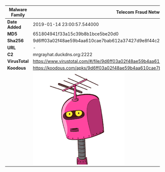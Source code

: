 | Malware Family | Telecom Fraud Network for South Koreans                      |
| -------------- | ------------------------------------------------------------ |
| **Date Added** | 2019-01-14 23:00:57.544000                                                   |
| **MD5**        | 651804941f33a15c39b8b1bce5be20d0                             |
| **Sha256**     | 9d6ff03a02f48ae59b4aa610cae7bab612a37427d9e8f44c202c9a6cb6807e48 |
| **URL**        | -                                                            |
| **C2**         | mrgrayhat.duckdns.org:2222 |
| **VirusTotal** | https://www.virustotal.com/#/file/9d6ff03a02f48ae59b4aa610cae7bab612a37427d9e8f44c202c9a6cb6807e48/detection |
| **Koodous**    | https://koodous.com/apks/9d6ff03a02f48ae59b4aa610cae7bab612a37427d9e8f44c202c9a6cb6807e48 |
|                | ![](../assets/9d6ff03a02f48ae59b4aa610cae7bab612a37427d9e8f44c202c9a6cb6807e48.png) |